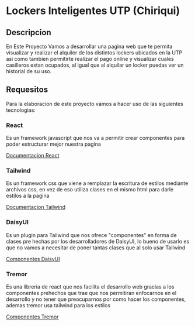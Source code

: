 
# Lockers Inteligentes UTP (Chiriqui)

## Descripcion

En Este Proyecto Vamos a desarrollar una pagina web que te permita visualizar y realizar el alquiler de los distintos lockers ubicados en la UTP asi como tambien permitirte realizar el pago online y visualizar cuales casilleros estan ocupados, al igual que al alquilar un locker puedas ver un historial de su uso.

## Requesitos

Para la elaboracion de este proyecto vamos a hacer uso de las siguientes tecnologias:

### React

Es un framework javascript que nos va a permitir crear componentes para poder estructurar mejor nuestra pagina

[Documentacion React](https://es.react.dev/)

### Tailwind

Es un framework css que viene a remplazar la escritura de estilos mediante archivos css, en vez de eso utiliza clases en el mismo html para darle estilos a la pagina

[Documentacion Tailwind](https://tailwindcss.com/)

### DaisyUI

Es un plugin para Tailwind que nos ofrece "componentes" en forma de clases pre hechas por los desarrolladores de DaisyUI, lo bueno de usarlo es que no vamos a necesitar de poner tantas clases que al solo usar Tailwind

[Componentes DaisyUI](https://daisyui.com/components/)

### Tremor

Es una libreria de react que nos facilita el desarrollo web gracias a los componentes prehechos que trae que nos permitiran enfocarnos en el desarrollo y no tener que preocuparnos por como hacer los componentes, ademas tremor usa tailwind para los estilos

[Componentes Tremor](https://www.tremor.so/components)
